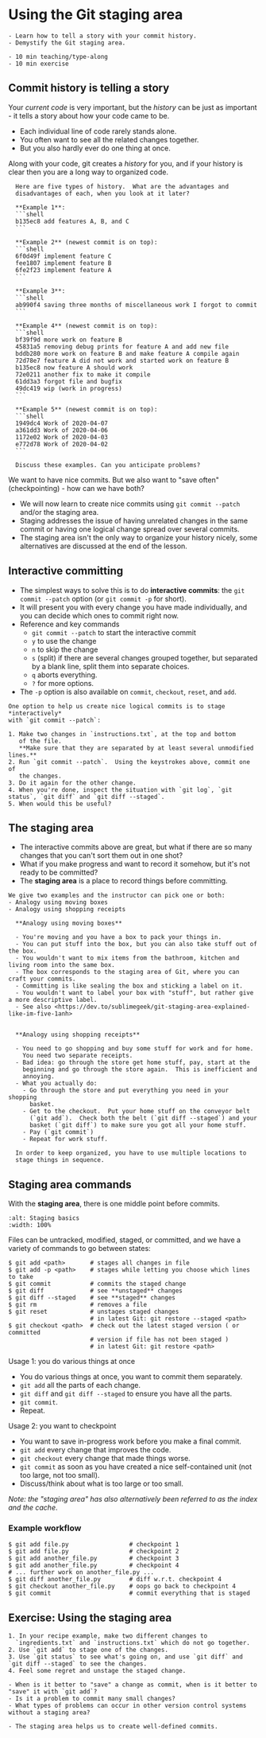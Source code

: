 # Using the Git staging area

```{objectives}
- Learn how to tell a story with your commit history.
- Demystify the Git staging area.
```

```{instructor-note}
- 10 min teaching/type-along
- 10 min exercise
```


## Commit history is telling a story

Your *current code* is very important, but the *history* can be just
as important - it tells a story about how your code came to be.

- Each individual line of code rarely stands alone.
- You often want to see all the related changes together.
- But you also hardly ever do one thing at once.

Along with your code, git creates a *history* for you, and if your
history is clear then you are a long way to organized code.

````{discussion}
  Here are five types of history.  What are the advantages and
  disadvantages of each, when you look at it later?

  **Example 1**:
  ```shell
  b135ec8 add features A, B, and C
  ```

  **Example 2** (newest commit is on top):
  ```shell
  6f0d49f implement feature C
  fee1807 implement feature B
  6fe2f23 implement feature A
  ```

  **Example 3**:
  ```shell
  ab990f4 saving three months of miscellaneous work I forgot to commit
  ```

  **Example 4** (newest commit is on top):
  ```shell
  bf39f9d more work on feature B
  45831a5 removing debug prints for feature A and add new file
  bddb280 more work on feature B and make feature A compile again
  72d78e7 feature A did not work and started work on feature B
  b135ec8 now feature A should work
  72e0211 another fix to make it compile
  61dd3a3 forgot file and bugfix
  49dc419 wip (work in progress)
  ```

  **Example 5** (newest commit is on top):
  ```shell
  1949dc4 Work of 2020-04-07
  a361dd3 Work of 2020-04-06
  1172e02 Work of 2020-04-03
  e772d78 Work of 2020-04-02
  ```

  Discuss these examples. Can you anticipate problems?
````

We want to have nice commits.  But we also want to "save often"
(checkpointing) - how can we have both?

- We will now learn to create nice commits using `git commit --patch` and/or the staging area.
- Staging addresses the issue of having unrelated changes in the same
commit or having one logical change spread over several commits.
- The staging area isn't the only way to organize your history nicely, some alternatives are discussed at the end of the lesson.


## Interactive committing

- The simplest ways to solve this is to do **interactive commits**:
  the `git commit --patch` option (or `git commit -p` for short).
- It will present you with every change you have made individually,
  and you can decide which ones to commit right now.
- Reference and key commands
  - `git commit --patch` to start the interactive commit
  - `y` to use the change
  - `n` to skip the change
  - `s` (split) if there are several changes grouped together, but
    separated by a blank line, split them into separate choices.
  - `q` aborts everything.
  - `?` for more options.
- The `-p` option is also available on `commit`, `checkout`, `reset`, and `add`.

```{exercise} Interactive committing
One option to help us create nice logical commits is to stage *interactively*
with `git commit --patch`:

1. Make two changes in `instructions.txt`, at the top and bottom
   of the file.
   **Make sure that they are separated by at least several unmodified lines.**
2. Run `git commit --patch`.  Using the keystrokes above, commit one of
   the changes.
3. Do it again for the other change.
4. When you're done, inspect the situation with `git log`, `git status`, `git diff` and `git diff --staged`.
5. When would this be useful?
```


## The staging area

- The interactive commits above are great, but what if there are so
  many changes that you can't sort them out in one shot?
- What if you make progress and want to record it somehow, but it's
  not ready to be committed?
- The **staging area** is a place to record things before committing.

```{instructor-note}
We give two examples and the instructor can pick one or both:
- Analogy using moving boxes
- Analogy using shopping receipts
```

```{discussion}
  **Analogy using moving boxes**

  - You're moving and you have a box to pack your things in.
  - You can put stuff into the box, but you can also take stuff out of the box.
  - You wouldn't want to mix items from the bathroom, kitchen and living room into the same box.
  - The box corresponds to the staging area of Git, where you can craft your commits.
  - Committing is like sealing the box and sticking a label on it.
  - You wouldn't want to label your box with "stuff", but rather give a more descriptive label.
  - See also <https://dev.to/sublimegeek/git-staging-area-explained-like-im-five-1anh>


  **Analogy using shopping receipts**

  - You need to go shopping and buy some stuff for work and for home.
    You need two separate receipts.
  - Bad idea: go through the store get home stuff, pay, start at the
    beginning and go through the store again.  This is inefficient and
    annoying.
  - What you actually do:
    - Go through the store and put everything you need in your shopping
      basket.
    - Get to the checkout.  Put your home stuff on the conveyor belt
      (`git add`).  Check both the belt (`git diff --staged`) and your
      basket (`git diff`) to make sure you got all your home stuff.
    - Pay (`git commit`)
    - Repeat for work stuff.

  In order to keep organized, you have to use multiple locations to
  stage things in sequence.
```


## Staging area commands

With the **staging area**, there is one middle point before commits.

```{figure} img/staging-basics.svg
:alt: Staging basics
:width: 100%
```

Files can be untracked, modified, staged, or committed, and
we have a variety of commands to go between states:

```shell
$ git add <path>       # stages all changes in file
$ git add -p <path>    # stages while letting you choose which lines to take
$ git commit           # commits the staged change
$ git diff             # see **unstaged** changes
$ git diff --staged    # see **staged** changes
$ git rm               # removes a file
$ git reset            # unstages staged changes
                       # in latest Git: git restore --staged <path>
$ git checkout <path>  # check out the latest staged version ( or committed
                       # version if file has not been staged )
                       # in latest Git: git restore <path>
```

Usage 1: you do various things at once
- You do various things at once, you want to commit them separately.
- `git add` all the parts of each change.
- `git diff` and `git diff --staged` to ensure you have all the parts.
- `git commit`.
- Repeat.

Usage 2: you want to checkpoint
- You want to save in-progress work before you make a final commit.
- `git add` every change that improves the code.
- `git checkout` every change that made things worse.
- `git commit` as soon as you have created a nice self-contained unit (not too large, not too small).
- Discuss/think about what is too large or too small.

*Note: the "staging area" has also alternatively been referred to as
the index and the cache*.


### Example workflow

```shell
$ git add file.py                 # checkpoint 1
$ git add file.py                 # checkpoint 2
$ git add another_file.py         # checkpoint 3
$ git add another_file.py         # checkpoint 4
# ... further work on another_file.py ...
$ git diff another_file.py        # diff w.r.t. checkpoint 4
$ git checkout another_file.py    # oops go back to checkpoint 4
$ git commit                      # commit everything that is staged
```

## Exercise: Using the staging area

```{exercise}
1. In your recipe example, make two different changes to
  `ingredients.txt` and `instructions.txt` which do not go together.
2. Use `git add` to stage one of the changes.
3. Use `git status` to see what's going on, and use `git diff` and `git diff --staged` to see the changes.
4. Feel some regret and unstage the staged change.
```

```{challenge} Test your understanding
- When is it better to "save" a change as commit, when is it better to "save" it with `git add`?
- Is it a problem to commit many small changes?
- What types of problems can occur in other version control systems without a staging area?
```

```{keypoints}
- The staging area helps us to create well-defined commits.
```
